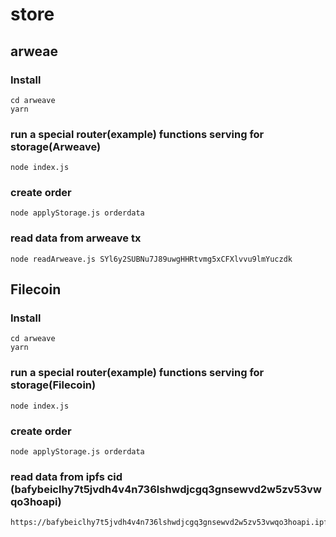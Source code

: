 # store

##  arweae
### Install
```
cd arweave
yarn 
```

### run a special router(example) functions serving for storage(Arweave)
```
node index.js
```

### create order
```
node applyStorage.js orderdata
```

### read data from arweave tx
```
node readArweave.js SYl6y2SUBNu7J89uwgHHRtvmg5xCFXlvvu9lmYuczdk
```

## Filecoin

### Install
```
cd arweave
yarn 
```

### run a special router(example) functions serving for storage(Filecoin) 
```
node index.js
```

### create order
```
node applyStorage.js orderdata
```

### read data from ipfs cid (bafybeiclhy7t5jvdh4v4n736lshwdjcgq3gnsewvd2w5zv53vwqo3hoapi)

```
https://bafybeiclhy7t5jvdh4v4n736lshwdjcgq3gnsewvd2w5zv53vwqo3hoapi.ipfs.dweb.link/
```